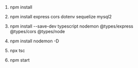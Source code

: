 1. npm install
2. npm install express cors dotenv sequelize mysql2
3. npm install --save-dev typescript nodemon @types/express @types/cors @types/node
4. npm install nodemon -D
5. npx tsc

6. npm start

